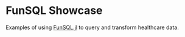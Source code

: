 # FunSQL Showcase

Examples of using [FunSQL.jl](https://github.com/MechanicalRabbit/FunSQL.jl) to query and transform healthcare data.
